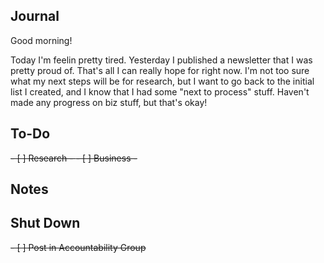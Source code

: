 ## Journal
Good morning! 

Today I'm feelin pretty tired. Yesterday I published a newsletter that I was pretty proud of. That's all I can really hope for right now. I'm not too sure what my next steps will be for research, but I want to go back to the initial list I created, and I know that I had some "next to process" stuff. Haven't made any progress on biz stuff, but that's okay!

## To-Do
<del>- [ ] Research - </del>
<del>- [ ] Business - </del>


## Notes


## Shut Down
<del>- [ ] Post in Accountability Group</del>